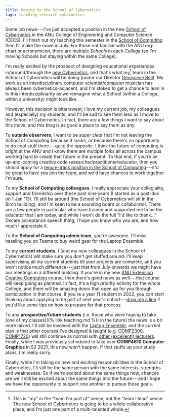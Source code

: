 ```yaml
---
title: Moving to the School of Cybernetics
tags: teaching research cybernetics
---
```


Some job news---I've just accepted a position in the new [School of
Cybernetics](https://cybernetics.anu.edu.au/) in the ANU College of Engineering
and Computer Science (CECS). I'll finish out my teaching this semester in the
[School of Computing](https://cs.anu.edu.au) then I'll make the move in July.
For those not familiar with the ANU org-chart or acronymicon, there are multiple
_Schools_ in each _College_ (so I'm moving Schools but staying within the same
College).

I'm really excited by the prospect of designing educational experiences
in/around/through the [new
Cybernetics](https://www.griffithreview.com/articles/touching-the-future/), and
that's what my[^my] team in the School of Cybernetics will be doing (under our
Director [Genevieve Bell](https://twitter.com/feraldata)). My work as an
interdisciplinary computer scientist/computer musician has always been
cybernetics-adjacent, and I'm stoked to get a chance to lean in to this
interdisciplinarity as we reimagine what a School (within a College, within a
university) might look like.

[^my]:
    This is "my" in the "team I'm part of" sense, not the "team I lead" sense.
    The new School of Cybernetics is going to be a wildly collaborative place, and I'm just one
    part of a multi-talented whole.

However, this decision is bittersweet; I love my current job, my colleagues and
(especially) my students, and I'll be sad to see them less as I move to the
School of Cybernetics. In fact, there are a few things I want to say about this
move, and this blog is as good a place to say them as any.

To **outside observers**, I want to be _super clear_ that I'm not leaving the
School of Computing because it sucks, or because there's no opportunity to do
cool stuff there---quite the opposite. I think the future of computing is bright
at the ANU and I know there are multiple folks all across the campus working
hard to create that future in the present. To that end, if you're an
up-and-coming creative code researcher/practitioner/educator, then you should
apply for a [tenure-track position in the School of
Computing](https://jobs.acm.org/jobs/computing-tenure-track-faculty-positions-canberra-australian-capital-territory-2601-122695751-d)---it'd
be great to have you join the team, and we'd have chances to work together I'm
sure.

To my **School of Computing colleagues**, I really appreciate your collegiality,
support and friendship over these past nine years (I started as a post-doc on 1
Jan '13). I'll still be around (the School of Cybernetics will sit in the Birch
building), and I'm keen to be a sounding board or collaborator. There are a few
people in particular who have trained and supported me to be the educator that I
am today, and while I won't do the full "I'd like to thank..." Oscars acceptance
speech thing, I hope you know who you are, and how much I appreciate it.

To the **School of Computing admin team**, you're awesome. I'll miss hassling
you on Teams to buy weird gear for the Laptop Ensemble.

To my **current students**, I (and my new colleagues in the School of
Cybernetics) will make sure you don't get stuffed around. I'll keep supervising
all my current students till your projects are complete, and you won't notice
much difference---just that from July onwards we might have our meetings in a
different building. If you're in my new [ANU Extension Creative
Computing](https://cs.anu.edu.au/courses/extn1019/) course, then there's good
news as well---that course will keep going as planned. In fact, it's a high
priority activity for the whole College, and there will be amazing doors that
open up for you through participation in that course. If you're a year 11
student in 2022, you can start thinking about applying to be part of next year's
cohort---[drop me a line](mailto:ben.swift@anu.edu.au) if you'd like some tips
on how to prepare for that process.

To any **prospective/future students** (i.e. those who were hoping to take [one
of my classes]({% link teaching.md %}) in the future) the news is a bit more
mixed. I'll still be involved with the [Laptop
Ensemble](https://cs.anu.edu.au/courses/comp2710-lens/), and the current plan is
that other courses I've designed & taught (e.g.
[COMP2300](https://cs.anu.edu.au/courses/comp2300/),
[COMP1720](https://cs.anu.edu.au/courses/comp1720/)) will still continue as
normal with [other (excellent!)
lecturers](https://cs.anu.edu.au/code-creativity-culture/people/charles-martin/).
Finally, while I was previously scheduled to take over **COMP4610 Computer
Graphics** in S2 2021, this now won't happen. If that stuffs up your study
plans, I'm really sorry.

Finally, while I'm taking on new and exciting responsibilities in the School of
Cybernetics, I'll still be the same person with the same interests, strengths
and weaknesses. So if we're excited about the same things now, chances are we'll
still be excited about the same things into the future---and I hope we have the
opportunity to support one another to pursue those goals.
